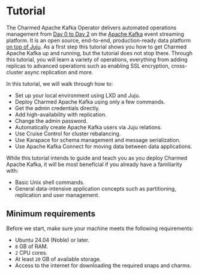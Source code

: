 # Tutorial
<!-- # Charmed Apache Kafka tutorial -->

The Charmed Apache Kafka Operator delivers automated operations management from [Day 0 to Day 2](https://codilime.com/blog/day-0-day-1-day-2-the-software-lifecycle-in-the-cloud-age/) on the [Apache Kafka](https://kafka.apache.org/) event streaming platform.
It is an open source, end-to-end, production-ready data platform [on top of Juju](https://juju.is/). As a first step this tutorial shows you how to get Charmed Apache Kafka up and running, but the tutorial does not stop there.
Through this tutorial, you will learn a variety of operations, everything from adding replicas to advanced operations such as enabling SSL encryption, cross-cluster async replication and more.

In this tutorial, we will walk through how to:

- Set up your local environment using LXD and Juju.
- Deploy Charmed Apache Kafka using only a few commands.
- Get the admin credentials directly.
- Add high-availability with replication.
- Change the admin password.
- Automatically create Apache Kafka users via Juju relations.
- Use Cruise Control for cluster rebalancing.
- Use Karapace for schema management and message serialization.
- Use Apache Kafka Connect for moving data between data applications.

While this tutorial intends to guide and teach you as you deploy Charmed Apache Kafka, it will be most beneficial if you already have a familiarity with:

- Basic Unix shell commands.
- General data-intensive application concepts such as partitioning, replication and user management.

## Minimum requirements

Before we start, make sure your machine meets the following requirements:

- Ubuntu 24.04 (Noble) or later.
- `8` GB of RAM.
- `2` CPU cores.
- At least `20` GB of available storage.
- Access to the internet for downloading the required snaps and charms.
